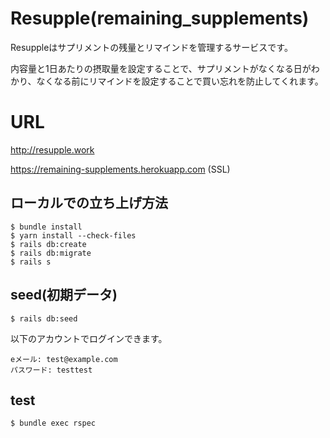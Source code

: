 # Resupple(remaining_supplements)

Resuppleはサプリメントの残量とリマインドを管理するサービスです。

内容量と1日あたりの摂取量を設定することで、サプリメントがなくなる日がわかり、なくなる前にリマインドを設定することで買い忘れを防止してくれます。


# URL
http://resupple.work

https://remaining-supplements.herokuapp.com (SSL)

## ローカルでの立ち上げ方法
```
$ bundle install
$ yarn install --check-files
$ rails db:create
$ rails db:migrate
$ rails s
```
## seed(初期データ)
```
$ rails db:seed
```
以下のアカウントでログインできます。
```
eメール: test@example.com
パスワード: testtest
```

## test
```
$ bundle exec rspec
```
